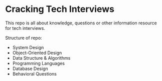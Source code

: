 # Cracking Tech Interviews
This repo is all about knowledge, questions or other information resource for tech interviews.

Structure of repo:
- System Design
- Object-Oriented Design
- Data Structure & Algorithms
- Programming Languages
- Database Design
- Behavioral Questions